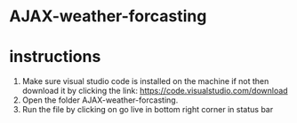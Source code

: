 # AJAX-weather-forcasting
# instructions
1.	Make sure visual studio code is installed on the machine if not then download it by clicking the link: https://code.visualstudio.com/download
2.	Open the folder AJAX-weather-forcasting.
3.	Run the file by clicking on go live in bottom right corner in status bar   
